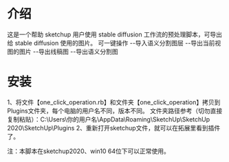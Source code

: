 # 介绍
这是一个帮助 sketchup 用户使用 stable diffusion 工作流的预处理脚本，可导出给 stable diffusion 使用的图片。
可一键操作
--导入语义分割图层
--导出当前视图的图片
--导出线稿图
--导出语义分割图 

# 安装
1、将文件【one_click_operation.rb】和文件夹【one_click_operation】拷贝到Plugins文件夹，每个电脑的用户名不同，版本不同。
 文件夹路径参考（切勿直接复制粘贴）：C:\Users\你的用户名\AppData\Roaming\SketchUp\SketchUp 2020\SketchUp\Plugins
2、重新打开sketchup文件，就可以在拓展里看到插件了。

注：本脚本在sketchup2020、win10 64位下可以正常使用。
